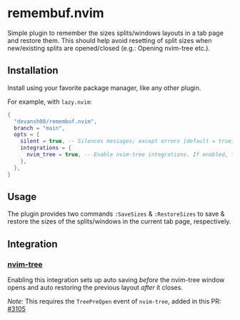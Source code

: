 # remembuf.nvim

Simple plugin to remember the sizes splits/windows layouts in a tab page and restore them.
This should help avoid resetting of split sizes when new/existing splits are opened/closed (e.g.: Opening nvim-tree etc.).

## Installation

Install using your favorite package manager, like any other plugin.

For example, with `lazy.nvim`:
```lua
{
  "devansh08/remembuf.nvim",
  branch = "main",
  opts = {
    silent = true, -- Silences messages; except errors [default = true]
    integrations = {
      nvim_tree = true, -- Enable nvim-tree integrations. If enabled, the plugin will auto save the sizes before the nvim-tree window opens; and will restore the sizes after it closes. [default = false]
    },
  },
}
```

## Usage

The plugin provides two commands `:SaveSizes` & `:RestoreSizes` to save & restore the sizes of the splits/windows in the current tab page, respectively.

## Integration
### [nvim-tree](https://github.com/nvim-tree/nvim-tree.lua)

Enabling this integration sets up auto saving *before* the nvim-tree window opens and auto restoring the previous layout *after* it closes.

*Note*: This requires the `TreePreOpen` event of `nvim-tree`, added in this PR: [#3105](https://github.com/nvim-tree/nvim-tree.lua/pull/3105)
